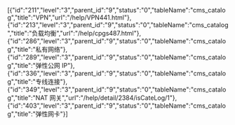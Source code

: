 [{"id":"211","level":"3","parent_id":"9","status":"0","tableName":"cms_catalog","title":"VPN","url":"/help/VPN441.html"},{"id":"213","level":"3","parent_id":"9","status":"0","tableName":"cms_catalog","title":"负载均衡","url":"/help/cpgs487.html"},{"id":"286","level":"3","parent_id":"9","status":"0","tableName":"cms_catalog","title":"私有网络"},{"id":"289","level":"3","parent_id":"9","status":"0","tableName":"cms_catalog","title":"弹性公网 IP"},{"id":"336","level":"3","parent_id":"9","status":"0","tableName":"cms_catalog","title":"专线连接"},{"id":"349","level":"3","parent_id":"9","status":"0","tableName":"cms_catalog","title":"NAT 网关","url":"/help/detail/2384/isCateLog/1"},{"id":"403","level":"3","parent_id":"9","status":"0","tableName":"cms_catalog","title":"弹性网卡"}]